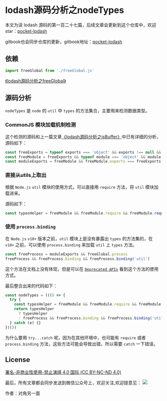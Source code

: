# lodash源码分析之nodeTypes

本文为读 lodash 源码的第一百二十七篇，后续文章会更新到这个仓库中，欢迎 star：[pocket-lodash](https://github.com/yeyuqiudeng/pocket-lodash)

gitbook也会同步仓库的更新，gitbook地址：[pocket-lodash](https://www.gitbook.com/book/yeyuqiudeng/pocket-lodash/details)

## 依赖

```javascript
import freeGlobal from './freeGlobal.js'
```

[《lodash源码分析之freeGlobal》](./freeGlobal.md)

## 源码分析

`nodeTypes` 是 `node` 的 `util` 中 `types` 的方法集合，主要用来检测数据类型。

### CommonJS 模块加载机制检测

这个检测的源码和上一篇文章[《lodash源码分析之isBuffer》](../isBuffer.md)中已有详细的分析，源码如下：

```javascript
const freeExports = typeof exports === 'object' && exports !== null && !exports.nodeType && exports
const freeModule = freeExports && typeof module === 'object' && module !== null && !module.nodeType && module
const moduleExports = freeModule && freeModule.exports === freeExports
```

### 直接从utils上取出

根据 `Node.js` `util` 模块的使用方式，可以直接用 `require` 方法，将 `util` 模块加载进来。

源码如下：

```javascript
const typesHelper = freeModule && freeModule.require && freeModule.require('util').types
```

### 使用 `process.binding`

在 `Node.js` `v10+` 版本之前，`util` 模块上是没有暴露出 `types` 的方法集的，在 `v10+` 之前，可以使用 `process.binding` 来加载 `util` 上 `types` 方法。

```javascript
const freeProcess = moduleExports && freeGlobal.process
freeProcess && freeProcess.binding && freeProcess.binding('util')
```

这个方法在文档上没有体现，但是可以在 [`Deprecated APIs`](https://nodejs.org/api/deprecations.html#deprecations_dep0103_process_binding_util_is_typechecks) 看到这个方法的使用方式。

最后整合出来的代码如下：

```javascript
const nodeTypes = ((() => {
  try {
    const typesHelper = freeModule && freeModule.require && freeModule.require('util').types
    return typesHelper
      ? typesHelper
      : freeProcess && freeProcess.binding && freeProcess.binding('util')
  } catch (e) {}
})())
```

为什么要用 `try...catch` 呢，因为在其他环境中，也可能有 `require` 或者 `process.binding` 方法，这些方法可能会导致出错，所以需要 `catch` 一下错误。

## License

[署名-非商业性使用-禁止演绎 4.0 国际 (CC BY-NC-ND 4.0)](http://creativecommons.org/licenses/by-nc-nd/4.0/)

最后，所有文章都会同步发送到微信公众号上，欢迎关注,欢迎提意见：  ![](https://raw.githubusercontent.com/yeyuqiudeng/resource/master/images/qrcode_front-end-article.jpg) 

作者：对角另一面 